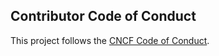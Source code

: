 ## Contributor Code of Conduct

This project follows the [CNCF Code of Conduct](https://github.com/cncf/foundation/blob/master/code-of-conduct.md).
